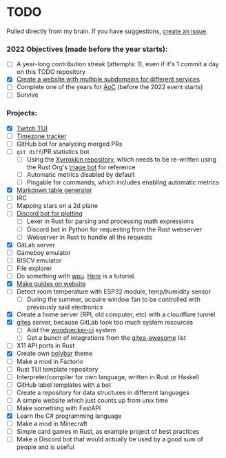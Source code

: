 # TODO

Pulled directly from my brain. If you have suggestions, [create an issue](https://github.com/Xithrius/TODO/issues/new).

### 2022 Objectives (made before the year starts):
- [ ] A year-long contribution streak (attempts: 1), even if it's 1 commit a day on this TODO repository
- [x] [Create a website with multiple subdomains for different services](https://github.com/Xithrius/xithrius.cloud)
- [ ] Complete one of the years for [AoC](https://adventofcode.com/) (before the 2022 event starts)
- [ ] Survive

### Projects:
- [x] [Twitch TUI](https://github.com/Xithrius/twitch-tui)
- [ ] [Timezone tracker](https://github.com/Xithrius/timezone-tracker)
- [ ] GitHub bot for analyzing merged PRs
- [ ] `git diff`/PR statistics bot
  - [ ] Using the [Xyrrokkin repository](https://github.com/Xithrius/Xyrrokkin), which needs to be re-written using the Rust Org's [triage bot](https://github.com/rust-lang/triagebot/) for reference  
  - [ ] Automatic metrics disabled by default
  - [ ] Pingable for commands, which includes enabling automatic metrics 
- [x] [Markdown table generator](https://github.com/Xithrius/markdown-table-rs)
- [ ] IRC
- [ ] Mapping stars on a 2d plane
- [ ] [Discord bot for plotting](https://github.com/Xithrius/Xythrion)
  - [ ] Lexer in Rust for parsing and processing math expressions
  - [ ] Discord bot in Python for requesting from the Rust webserver
  - [ ] Webserver in Rust to handle all the requests
- [x] GitLab server
- [ ] Gameboy emulator
- [ ] RISCV emulator
- [ ] File explorer
- [ ] Do something with [wpu](https://docs.rs/wgpu/0.12.0/wgpu/). [Here](https://sotrh.github.io/learn-wgpu/beginner/tutorial1-window/) is a tutorial.
- [x] [Make guides on website](https://github.com/Xithrius/xithrius.cloud/issues/43)
- [ ] Detect room temperature with ESP32 module, temp/humidity sensor
  - [ ] During the summer, acquire window fan to be controlled with previously said electronics
- [x] Create a home server (RPI, old computer, etc) with a cloudflare tunnel
- [x] [gitea](https://docs.gitea.io/en-us) server, because GitLab took too much system resources
  - [ ] Add the [woodpecker-ci](https://github.com/woodpecker-ci/woodpecker) system
  - [ ] Get a bunch of integrations from the [gitea-awesome](https://gitea.com/gitea/awesome-gitea) list
- [ ] X11 API ports in Rust
- [x] Create own [polybar](https://github.com/polybar/polybar) theme
- [ ] Make a mod in Factorio
- [ ] Rust TUI template repository
- [ ] Interpreter/compiler for own language, written in Rust or Haskell 
- [ ] GitHub label templates with a bot
- [ ] Create a repository for data structures in different languages
- [ ] A simple website which just counts up from unix time
- [ ] Make something with FastAPI
- [x] Learn the C# programming language
- [ ] Make a mod in Minecraft
- [ ] Simple card games in Rust, as example project of best practices
- [ ] Make a Discord bot that would actually be used by a good sum of people and is useful

